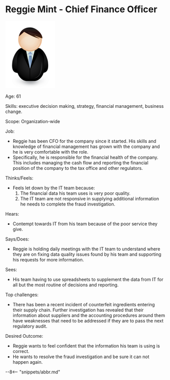 <!-- SPDX-License-Identifier: CC-BY-4.0 -->
<!-- Copyright Contributors to the ODPi Egeria project. -->

# Reggie Mint - Chief Finance Officer

![Icon](reggie-mint.png)

Age: 61

Skills: executive decision making, strategy, financial management, business change.

Scope: Organization-wide

Job:

* Reggie has been CFO for the company since it started. His skills and knowledge of financial management has grown with the company and he is very comfortable with the role.
* Specifically, he is responsible for the financial health of the company. This includes managing the cash flow and reporting the financial position of the company to the tax office and other regulators.

Thinks/Feels:

* Feels let down by the IT team because:
	1. The financial data his team uses is very poor quality.
	2. The IT team are not responsive in supplying additional information he needs to complete the fraud investigation.

Hears:

* Contempt towards IT from his team because of the poor service they give.

Says/Does:

* Reggie is holding daily meetings with the IT team to understand where they are on fixing data quality issues found by his team and supporting his requests for more information.

Sees:

* His team having to use spreadsheets to supplement the data from IT for all but the most routine of decisions and reporting.

Top challenges:

* There has been a recent incident of counterfeit ingredients entering their supply chain.  Further investigation has revealed that their information about suppliers and the accounting procedures around them have weaknesses that need to be addressed if they are to pass the next regulatory audit.

Desired Outcome:

* Reggie wants to feel confident that the information his team is using is correct.
* He wants to resolve the fraud investigation and be sure it can not happen again.

--8<-- "snippets/abbr.md"